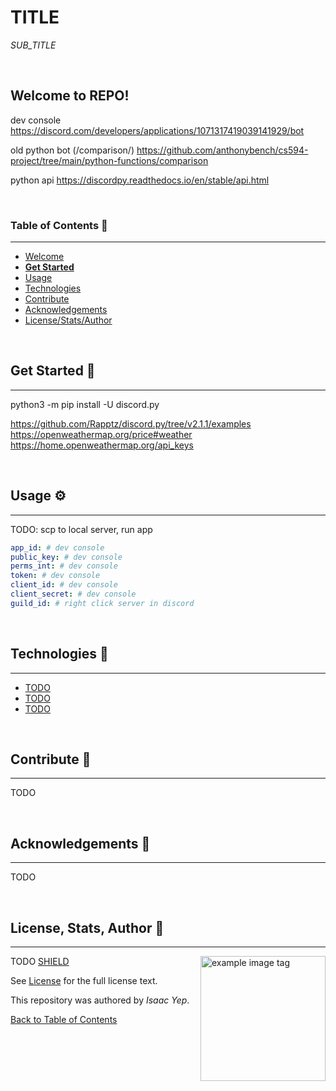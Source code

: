 # **TITLE**
*SUB_TITLE*

<br />

## **Welcome to REPO!**
dev console
https://discord.com/developers/applications/1071317419039141929/bot

old python bot (/comparison/)
https://github.com/anthonybench/cs594-project/tree/main/python-functions/comparison

python api
https://discordpy.readthedocs.io/en/stable/api.html

<br />

### **Table of Contents** 📖
<hr>

  - [Welcome](#welcome-to-REPO)
  - [**Get Started**](#get-started-)
  - [Usage](#usage-)
  - [Technologies](#technologies-)
  - [Contribute](#Contribute-)
  - [Acknowledgements](#acknowledgements-)
  - [License/Stats/Author](#license-stats-author-)

<br />

## **Get Started 🚀**
<hr>

python3 -m pip install -U discord.py

https://github.com/Rapptz/discord.py/tree/v2.1.1/examples
https://openweathermap.org/price#weather
https://home.openweathermap.org/api_keys

<br />

## **Usage ⚙**
<hr>

TODO: scp to local server, run app
```yaml
app_id: # dev console
public_key: # dev console
perms_int: # dev console
token: # dev console
client_id: # dev console
client_secret: # dev console
guild_id: # right click server in discord
```

<br />

## **Technologies 🧰**
<hr>

  - [TODO](https://google.com)
  - [TODO](https://google.com)
  - [TODO](https://google.com)

<br />

## **Contribute 🤝**
<hr>

TODO

<br />

## **Acknowledgements 💙**
<hr>

TODO

<br />

## **License, Stats, Author 📜**
<hr>

<img align="right" alt="example image tag" src="https://i.imgur.com/jtNwEWu.png" width="200" />

<!-- badge cluster -->
TODO [SHIELD](https://shields.io/)
<!-- / -->

See [License](TODO) for the full license text.

This repository was authored by *Isaac Yep*.

[Back to Table of Contents](#table-of-contents-)